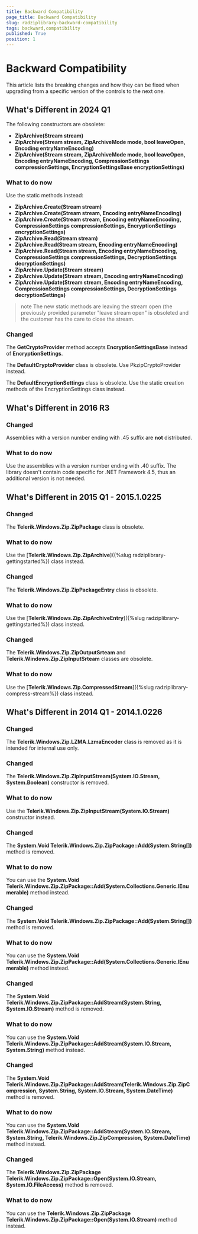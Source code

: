 ```yaml
---
title: Backward Compatibility
page_title: Backward Compatibility
slug: radziplibrary-backward-compatibility
tags: backward,compatibility
published: True
position: 1
---
```


# Backward Compatibility
This article lists the breaking changes and how they can be fixed when upgrading from a specific version of the controls to the next one.

## What's Different in 2024 Q1  

The following constructors are obsolete:

* **ZipArchive(Stream stream)**
* **ZipArchive(Stream stream, ZipArchiveMode mode, bool leaveOpen, Encoding entryNameEncoding)** 
* **ZipArchive(Stream stream, ZipArchiveMode mode, bool leaveOpen, Encoding entryNameEncoding, CompressionSettings compressionSettings, EncryptionSettingsBase encryptionSettings)**

### What to do now

Use the static methods instead:

* **ZipArchive.Create(Stream stream)**
* **ZipArchive.Create(Stream stream, Encoding entryNameEncoding)**
* **ZipArchive.Create(Stream stream, Encoding entryNameEncoding, CompressionSettings compressionSettings, EncryptionSettings encryptionSettings)**
* **ZipArchive.Read(Stream stream)**
* **ZipArchive.Read(Stream stream, Encoding entryNameEncoding)**
* **ZipArchive.Read(Stream stream, Encoding entryNameEncoding, CompressionSettings compressionSettings, DecryptionSettings decryptionSettings)**
* **ZipArchive.Update(Stream stream)**
* **ZipArchive.Update(Stream stream, Encoding entryNameEncoding)**
* **ZipArchive.Update(Stream stream, Encoding entryNameEncoding, CompressionSettings compressionSettings, DecryptionSettings decryptionSettings)**

>note The new static methods are leaving the stream open (the previously provided parameter "leave stream open" is obsoleted and the customer has the care to close the stream.

### Changed

The **GetCryptoProvider** method accepts **EncryptionSettingsBase** instead of **EncryptionSettings**.

The **DefaultCryptoProvider** class is obsolete. Use PkzipCryptoProvider instead.

The **DefaultEncryptionSettings** class is obsolete. Use the static creation methods of the EncryptionSettings class instead.

## What's Different in 2016 R3  


### Changed

Assemblies with a version number ending with .45 suffix are **not** distributed.

### What to do now

Use the assemblies with a version number ending with .40 suffix. The library doesn't contain code specific for .NET Framework 4.5, thus an additional version is not needed.


## What's Different in 2015 Q1 - 2015.1.0225


### Changed

The __Telerik.Windows.Zip.ZipPackage__ class is obsolete.


### What to do now

Use the [__Telerik.Windows.Zip.ZipArchive__]({%slug radziplibrary-gettingstarted%}) class instead.            


### Changed

The __Telerik.Windows.Zip.ZipPackageEntry__ class is obsolete.


### What to do now

Use the [__Telerik.Windows.Zip.ZipArchiveEntry__]({%slug radziplibrary-gettingstarted%}) class instead.


### Changed

The __Telerik.Windows.Zip.ZipOutputSrteam__ and __Telerik.Windows.Zip.ZipInputSrteam__ classes are obsolete.


### What to do now

Use the [__Telerik.Windows.Zip.CompressedStream__]({%slug radziplibrary-compress-stream%}) class instead.


## What's Different in 2014 Q1 - 2014.1.0226

### Changed

The __Telerik.Windows.Zip.LZMA.LzmaEncoder__ class is removed as it is intended for internal use only.
            

### Changed

The __Telerik.Windows.Zip.ZipInputStream(System.IO.Stream, System.Boolean)__ constructor is removed.
            

### What to do now

Use the __Telerik.Windows.Zip.ZipInputStream(System.IO.Stream)__ constructor instead.
            

### Changed

The __System.Void Telerik.Windows.Zip.ZipPackage::Add(System.String[])__ method is removed.
            

### What to do now

You can use the __System.Void Telerik.Windows.Zip.ZipPackage::Add(System.Collections.Generic.IEnumerable<string>)__   method instead.
            

### Changed

The __System.Void Telerik.Windows.Zip.ZipPackage::Add(System.String[])__ method is removed.
            

### What to do now

You can use the __System.Void Telerik.Windows.Zip.ZipPackage::Add(System.Collections.Generic.IEnumerable<string>)__  method instead.
            

### Changed

The __System.Void Telerik.Windows.Zip.ZipPackage::AddStream(System.String, System.IO.Stream)__ method is removed.
            

### What to do now

You can use the __System.Void Telerik.Windows.Zip.ZipPackage::AddStream(System.IO.Stream, System.String)__ method instead.
            

### Changed

The __System.Void Telerik.Windows.Zip.ZipPackage::AddStream(Telerik.Windows.Zip.ZipCompression, System.String, System.IO.Stream, System.DateTime)__ method is removed.
            

### What to do now

You can use the __System.Void Telerik.Windows.Zip.ZipPackage::AddStream(System.IO.Stream, System.String, Telerik.Windows.Zip.ZipCompression, System.DateTime)__ method instead.
            

### Changed

The __Telerik.Windows.Zip.ZipPackage Telerik.Windows.Zip.ZipPackage::Open(System.IO.Stream, System.IO.FileAccess)__ method is removed.
            

### What to do now

You can use the __Telerik.Windows.Zip.ZipPackage Telerik.Windows.Zip.ZipPackage::Open(System.IO.Stream)__ method instead.
            
